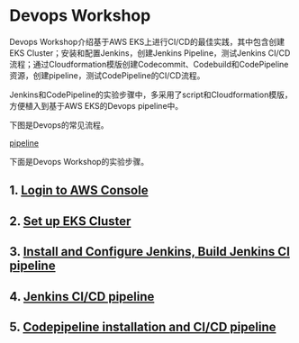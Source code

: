 # Devops Workshop

Devops Workshop介绍基于AWS EKS上进行CI/CD的最佳实践，其中包含创建EKS Cluster；安装和配置Jenkins，创建Jenkins Pipeline，测试Jenkins CI/CD流程；通过Cloudformation模版创建Codecommit、Codebuild和CodePipeline资源，创建pipeline，测试CodePipeline的CI/CD流程。

Jenkins和CodePipeline的实验步骤中，多采用了script和Cloudformation模版，方便植入到基于AWS EKS的Devops pipeline中。

下图是Devops的常见流程。

[pipeline](pipeline.png)

下面是Devops Workshop的实验步骤。

## 1. [Login to AWS Console](01.login-to-aws-console.md)

## 2. [Set up EKS Cluster](02.setup-eks-cluster.md)

## 3. [Install and Configure Jenkins, Build Jenkins CI pipeline](03.install-config-jenkins.md)

## 4. [Jenkins CI/CD pipeline](04.jenkins-cicd.md)

## 5. [Codepipeline installation and CI/CD pipeline](05.setup-codepipeline.md)



